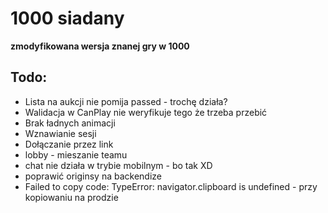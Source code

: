 # 1000 siadany
**zmodyfikowana wersja znanej gry w 1000**

## Todo: 
* Lista na aukcji nie pomija passed - trochę działa?
* Walidacja w CanPlay nie weryfikuje tego że trzeba przebić
* Brak ładnych animacji
* Wznawianie sesji
* Dołączanie przez link
* lobby - mieszanie teamu
* chat nie działa w trybie mobilnym - bo tak XD
* poprawić originsy na backendize
* Failed to copy code: TypeError: navigator.clipboard is undefined - przy kopiowaniu na prodzie